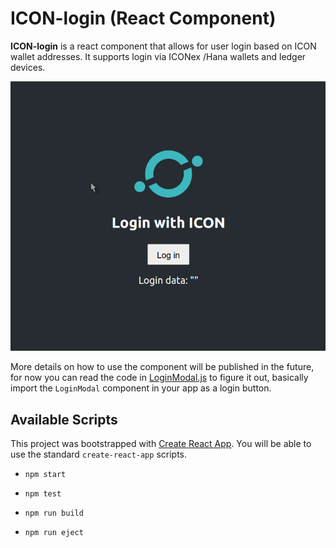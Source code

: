 # ICON-login (React Component)

**ICON-login** is a react component that allows for user login based on ICON wallet addresses. It supports login via ICONex /Hana wallets and ledger devices.

![demo img](./misc/demo.gif)

More details on how to use the component will be published in the future, for now you can read the code in [LoginModal.js](./src/components/LoginModal/LoginModal.js) to figure it out, basically import the `LoginModal` component in your app as a login button.

## Available Scripts

This project was bootstrapped with [Create React App](https://github.com/facebook/create-react-app). You will be able to use the standard `create-react-app` scripts.

* `npm start`

* `npm test`

* `npm run build`

* `npm run eject`
